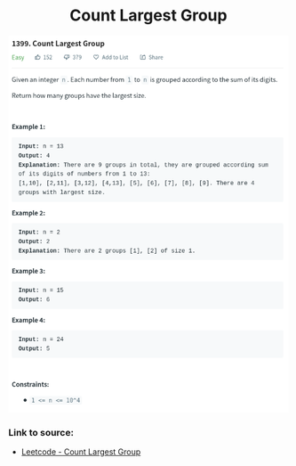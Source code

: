<h1 align="center">Count Largest Group</h1>

![alt text](https://github.com/matthew01lokiet/Algorithmic-exercises/blob/main/z_description_images/Arrays/count_largest_group.png?raw=true)

### Link to source: 
- <a href="https://leetcode.com/problems/count-largest-group/">Leetcode - Count Largest Group</a>
